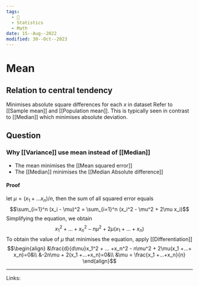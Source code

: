 ```yaml
---
tags:
  - 🌱
  - Statistics
  - Math
date: 15--Aug--2022
modified: 30--Oct--2023
---
```


# Mean

## Relation to central tendency
Minimises absolute square differences for each $x$ in dataset
Refer to [[Sample mean]] and [[Population mean]]. This is typically seen in contrast to [[Median]] which minimises absolute deviation.
## Question
### Why [[Variance]] use mean instead of [[Median]]
- The mean minimises the [[Mean squared error]]
- The [[Median]] minimises the [[Median Absolute difference]]
#### Proof
let $\mu = (x_1+...x_n)/n$, then the sum of all squared error equals
$$\sum_{i=1}^n (x_i - \mu)^2 = \sum_{i=1}^n (x_i^2 - \mu^2 + 2\mu x_i)$$
Simplifying the equation, we obtain
$$x_1^2 + ... +x_n^2 - n\mu^2 + 2\mu(x_1 +...+ x_n)$$
To obtain the value of $\mu$ that minimises the equation, apply [[Differentiation]]
$$\begin{align}
&\frac{d}{d\mu}x_1^2 + ... +x_n^2 - n\mu^2 + 2\mu(x_1 +...+ x_n)=0&\\
&-2n\mu + 2(x_1 +...+x_n)=0&\\
&\mu = \frac{x_1 +...+x_n}{n}
\end{align}$$

---
Links: 
